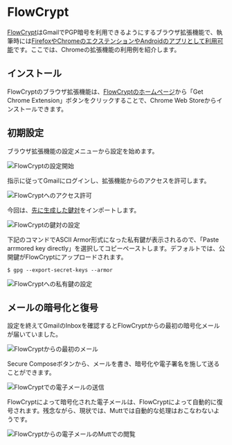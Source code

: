 # FlowCrypt
[FlowCrypt](https://flowcrypt.com/)はGmailでPGP暗号を利用できるようにするブラウザ拡張機能で、執筆時には[FirefoxやChromeのエクステンションやAndroidのアプリとして利用可能](https://flowcrypt.com/download)です。ここでは、Chromeの拡張機能の利用例を紹介します。

## インストール
FlowCryptのブラウザ拡張機能は、[FlowCryptのホームページ](https://flowcrypt.com/)から「Get Chrome Extension」ボタンをクリックすることで、Chrome Web Storeからインストールできます。

## 初期設定
ブラウザ拡張機能の設定メニューから設定を始めます。

![FlowCryptの設定開始](/flowcrypt-start.png)

指示に従ってGmailにログインし、拡張機能からのアクセスを許可します。

![FlowCryptへのアクセス許可](/flowcrypt-access.png)

今回は、[先に生成した鍵対](keyManagement.md)をインポートします。

![FlowCryptの鍵対の設定](/flowcrypt-setup-keypair.png)

下記のコマンドでASCII Armor形式になった私有鍵が表示されるので、「Paste arrmored key directly」を選択してコピーペーストします。デフォルトでは、公開鍵がFlowCryptにアップロードされます。

```
$ gpg --export-secret-keys --armor
```

![FlowCryptへの私有鍵の設定](/flowcrypt-setup-private-key.png)

## メールの暗号化と復号
設定を終えてGmailのInboxを確認するとFlowCryptからの最初の暗号化メールが届いていました。

![FlowCryptからの最初のメール](/flowcrypt-first-email.png)

Secure Composeボタンから、メールを書き、暗号化や電子署名を施して送ることができます。

![FlowCryptでの電子メールの送信](/flowcrypt-compose.png)

FlowCryptによって暗号化された電子メールは、FlowCryptによって自動的に復号されます。残念ながら、現状では、Muttでは自動的な処理はおこなわないようです。

![FlowCryptからの電子メールのMuttでの閲覧](/flowcrypt-mutt.png)
